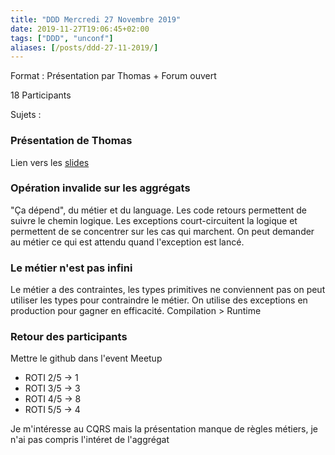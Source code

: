 ```yaml
---
title: "DDD Mercredi 27 Novembre 2019"
date: 2019-11-27T19:06:45+02:00
tags: ["DDD", "unconf"]
aliases: [/posts/ddd-27-11-2019/]
---
```


Format : Présentation par Thomas + Forum ouvert

18 Participants

Sujets :

### Présentation de Thomas

Lien vers les [slides](https://sadraskol.com/slides/ddd-persistence/#/)

### Opération invalide sur les aggrégats

"Ça dépend", du métier et du language. Les code retours permettent de suivre le chemin logique.
Les exceptions court-circuitent la logique et permettent de se concentrer sur les cas qui marchent.
On peut demander au métier ce qui est attendu quand l'exception est lancé.

### Le métier n'est pas infini

Le métier a des contraintes, les types primitives ne conviennent pas
on peut utiliser les types pour contraindre le métier. On utilise des exceptions
en production pour gagner en efficacité. Compilation > Runtime

### Retour des participants

Mettre le github dans l'event Meetup

- ROTI 2/5 -> 1
- ROTI 3/5 -> 3
- ROTI 4/5 -> 8
- ROTI 5/5 -> 4

Je m'intéresse au CQRS mais la présentation manque de règles métiers, je n'ai pas compris l'intéret de l'aggrégat
